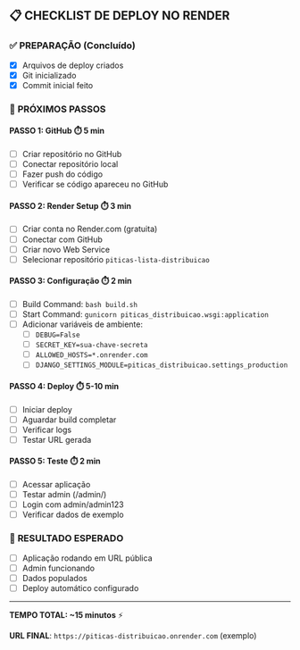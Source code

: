## 📋 CHECKLIST DE DEPLOY NO RENDER

### ✅ **PREPARAÇÃO (Concluído)**
- [x] Arquivos de deploy criados
- [x] Git inicializado
- [x] Commit inicial feito

### 🔄 **PRÓXIMOS PASSOS**

#### **PASSO 1: GitHub** ⏱️ 5 min
- [ ] Criar repositório no GitHub
- [ ] Conectar repositório local
- [ ] Fazer push do código
- [ ] Verificar se código apareceu no GitHub

#### **PASSO 2: Render Setup** ⏱️ 3 min  
- [ ] Criar conta no Render.com (gratuita)
- [ ] Conectar com GitHub
- [ ] Criar novo Web Service
- [ ] Selecionar repositório `piticas-lista-distribuicao`

#### **PASSO 3: Configuração** ⏱️ 2 min
- [ ] Build Command: `bash build.sh`
- [ ] Start Command: `gunicorn piticas_distribuicao.wsgi:application`
- [ ] Adicionar variáveis de ambiente:
  - [ ] `DEBUG=False`
  - [ ] `SECRET_KEY=sua-chave-secreta`
  - [ ] `ALLOWED_HOSTS=*.onrender.com`
  - [ ] `DJANGO_SETTINGS_MODULE=piticas_distribuicao.settings_production`

#### **PASSO 4: Deploy** ⏱️ 5-10 min
- [ ] Iniciar deploy
- [ ] Aguardar build completar
- [ ] Verificar logs
- [ ] Testar URL gerada

#### **PASSO 5: Teste** ⏱️ 2 min
- [ ] Acessar aplicação
- [ ] Testar admin (/admin/)
- [ ] Login com admin/admin123
- [ ] Verificar dados de exemplo

### 🎯 **RESULTADO ESPERADO**
- [ ] Aplicação rodando em URL pública
- [ ] Admin funcionando
- [ ] Dados populados
- [ ] Deploy automático configurado

---

**TEMPO TOTAL: ~15 minutos** ⚡

**URL FINAL**: `https://piticas-distribuicao.onrender.com` (exemplo)
